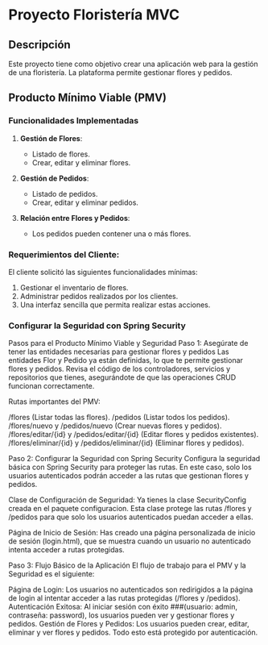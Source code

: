 # Proyecto Floristería MVC

## Descripción
Este proyecto tiene como objetivo crear una aplicación web para la gestión de una floristería. La plataforma permite gestionar flores y pedidos.

## Producto Mínimo Viable (PMV)

### Funcionalidades Implementadas
1. **Gestión de Flores**: 
   - Listado de flores.
   - Crear, editar y eliminar flores.
   
2. **Gestión de Pedidos**:
   - Listado de pedidos.
   - Crear, editar y eliminar pedidos.

3. **Relación entre Flores y Pedidos**:
   - Los pedidos pueden contener una o más flores.

### Requerimientos del Cliente:
El cliente solicitó las siguientes funcionalidades mínimas:
1. Gestionar el inventario de flores.
2. Administrar pedidos realizados por los clientes.
3. Una interfaz sencilla que permita realizar estas acciones.

### Configurar la Seguridad con Spring Security

Pasos para el Producto Mínimo Viable y Seguridad
Paso 1: Asegúrate de tener las entidades necesarias para gestionar flores y pedidos
Las entidades Flor y Pedido ya están definidas, lo que te permite gestionar flores y pedidos. 
Revisa el código de los controladores, servicios y repositorios que tienes, asegurándote de que las operaciones CRUD funcionan correctamente.

Rutas importantes del PMV:

/flores (Listar todas las flores).
/pedidos (Listar todos los pedidos).
/flores/nuevo y /pedidos/nuevo (Crear nuevas flores y pedidos).
/flores/editar/{id} y /pedidos/editar/{id} (Editar flores y pedidos existentes).
/flores/eliminar/{id} y /pedidos/eliminar/{id} (Eliminar flores y pedidos).

Paso 2: Configurar la Seguridad con Spring Security
Configura la seguridad básica con Spring Security para proteger las rutas. En este caso, solo los usuarios autenticados podrán acceder a las rutas que gestionan flores y pedidos.

Clase de Configuración de Seguridad: Ya tienes la clase SecurityConfig creada en el paquete configuracion. Esta clase protege las rutas /flores y /pedidos para que solo los usuarios autenticados puedan acceder a ellas.

Página de Inicio de Sesión: Has creado una página personalizada de inicio de sesión (login.html), que se muestra cuando un usuario no autenticado intenta acceder a rutas protegidas.

Paso 3: Flujo Básico de la Aplicación
El flujo de trabajo para el PMV y la Seguridad es el siguiente:

Página de Login: Los usuarios no autenticados son redirigidos a la página de login al intentar acceder a las rutas protegidas (/flores y /pedidos).
Autenticación Exitosa: Al iniciar sesión con éxito 
###(usuario: admin, contraseña: password), los usuarios pueden ver y gestionar flores y pedidos.
Gestión de Flores y Pedidos: Los usuarios pueden crear, editar, eliminar y ver flores y pedidos. Todo esto está protegido por autenticación.
